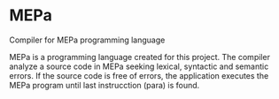 # MEPa
Compiler for MEPa programming language

MEPa is a programming language created for this project. The compiler analyze a source code in MEPa seeking lexical, syntactic and semantic errors.
If the source code is free of errors, the application executes the MEPa program until last instrucction (para) is found.
